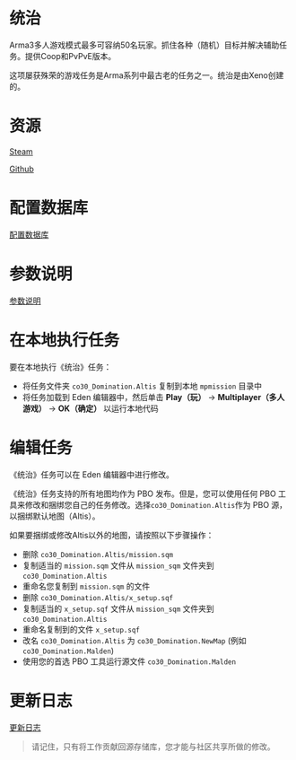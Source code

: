 # 统治

Arma3多人游戏模式最多可容纳50名玩家。抓住各种（随机）目标并解决辅助任务。提供Coop和PvPvE版本。

这项屡获殊荣的游戏任务是Arma系列中最古老的任务之一。统治是由Xeno创建的。

# 资源

[Steam](https://steamcommunity.com/sharedfiles/filedetails/comments/332088703)

[Github](https://github.com/Xeno69/Domination)

# 配置数据库

[配置数据库](Domination.md)

# 参数说明

[参数说明](Parameter.md)

# 在本地执行任务

要在本地执行《统治》任务：

* 将任务文件夹 `co30_Domination.Altis` 复制到本地 `mpmission` 目录中
* 将任务加载到 Eden 编辑器中，然后单击 **Play（玩）** -> **Multiplayer（多人游戏）** -> **OK（确定）** 以运行本地代码

# 编辑任务

《统治》任务可以在 Eden 编辑器中进行修改。

《统治》任务支持的所有地图均作为 PBO 发布。但是，您可以使用任何 PBO 工具来修改和捆绑您自己的任务修改。选择`co30_Domination.Altis`作为 PBO 源，以捆绑默认地图（Altis）。

如果要捆绑或修改Altis以外的地图，请按照以下步骤操作：

* 删除 `co30_Domination.Altis/mission.sqm`
* 复制适当的 `mission.sqm` 文件从 `mission_sqm` 文件夹到 `co30_Domination.Altis`
* 重命名您复制到 `mission.sqm` 的文件
* 删除 `co30_Domination.Altis/x_setup.sqf`
* 复制适当的 `x_setup.sqf` 文件从 `mission_sqm` 文件夹到 `co30_Domination.Altis`
* 重命名复制到的文件 `x_setup.sqf`
* 改名 `co30_Domination.Altis` 为 `co30_Domination.NewMap` (例如 `co30_Domination.Malden`)
* 使用您的首选 PBO 工具运行源文件 `co30_Domination.Malden`

# 更新日志

[更新日志](ChangeLog.md)

> 请记住，只有将工作贡献回源存储库，您才能与社区共享所做的修改。
